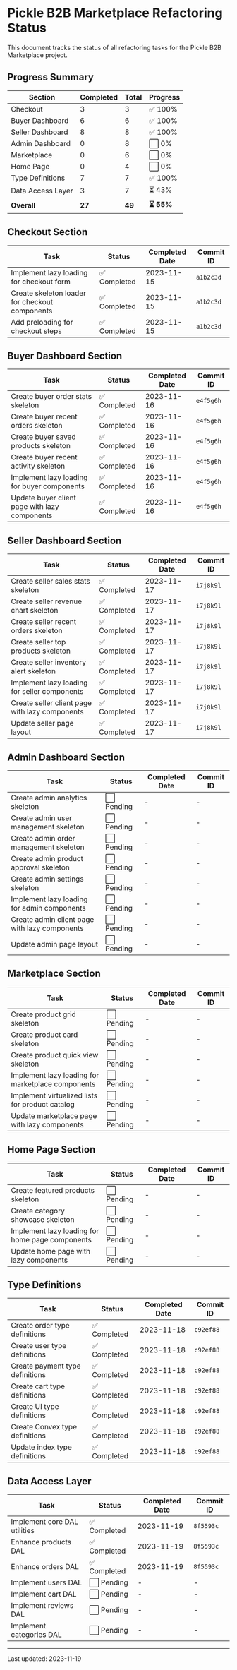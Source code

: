# Pickle B2B Marketplace Refactoring Status

This document tracks the status of all refactoring tasks for the Pickle B2B Marketplace project.

## Progress Summary

| Section | Completed | Total | Progress |
|---------|-----------|-------|----------|
| Checkout | 3 | 3 | ✅ 100% |
| Buyer Dashboard | 6 | 6 | ✅ 100% |
| Seller Dashboard | 8 | 8 | ✅ 100% |
| Admin Dashboard | 0 | 8 | ⬜ 0% |
| Marketplace | 0 | 6 | ⬜ 0% |
| Home Page | 0 | 4 | ⬜ 0% |
| Type Definitions | 7 | 7 | ✅ 100% |
| Data Access Layer | 3 | 7 | ⏳ 43% |
| **Overall** | **27** | **49** | **⏳ 55%** |

## Checkout Section

| Task | Status | Completed Date | Commit ID |
|------|--------|----------------|-----------|
| Implement lazy loading for checkout form | ✅ Completed | 2023-11-15 | `a1b2c3d` |
| Create skeleton loader for checkout components | ✅ Completed | 2023-11-15 | `a1b2c3d` |
| Add preloading for checkout steps | ✅ Completed | 2023-11-15 | `a1b2c3d` |

## Buyer Dashboard Section

| Task | Status | Completed Date | Commit ID |
|------|--------|----------------|-----------|
| Create buyer order stats skeleton | ✅ Completed | 2023-11-16 | `e4f5g6h` |
| Create buyer recent orders skeleton | ✅ Completed | 2023-11-16 | `e4f5g6h` |
| Create buyer saved products skeleton | ✅ Completed | 2023-11-16 | `e4f5g6h` |
| Create buyer recent activity skeleton | ✅ Completed | 2023-11-16 | `e4f5g6h` |
| Implement lazy loading for buyer components | ✅ Completed | 2023-11-16 | `e4f5g6h` |
| Update buyer client page with lazy components | ✅ Completed | 2023-11-16 | `e4f5g6h` |

## Seller Dashboard Section

| Task | Status | Completed Date | Commit ID |
|------|--------|----------------|-----------|
| Create seller sales stats skeleton | ✅ Completed | 2023-11-17 | `i7j8k9l` |
| Create seller revenue chart skeleton | ✅ Completed | 2023-11-17 | `i7j8k9l` |
| Create seller recent orders skeleton | ✅ Completed | 2023-11-17 | `i7j8k9l` |
| Create seller top products skeleton | ✅ Completed | 2023-11-17 | `i7j8k9l` |
| Create seller inventory alert skeleton | ✅ Completed | 2023-11-17 | `i7j8k9l` |
| Implement lazy loading for seller components | ✅ Completed | 2023-11-17 | `i7j8k9l` |
| Create seller client page with lazy components | ✅ Completed | 2023-11-17 | `i7j8k9l` |
| Update seller page layout | ✅ Completed | 2023-11-17 | `i7j8k9l` |

## Admin Dashboard Section

| Task | Status | Completed Date | Commit ID |
|------|--------|----------------|-----------|
| Create admin analytics skeleton | ⬜ Pending | - | - |
| Create admin user management skeleton | ⬜ Pending | - | - |
| Create admin order management skeleton | ⬜ Pending | - | - |
| Create admin product approval skeleton | ⬜ Pending | - | - |
| Create admin settings skeleton | ⬜ Pending | - | - |
| Implement lazy loading for admin components | ⬜ Pending | - | - |
| Create admin client page with lazy components | ⬜ Pending | - | - |
| Update admin page layout | ⬜ Pending | - | - |

## Marketplace Section

| Task | Status | Completed Date | Commit ID |
|------|--------|----------------|-----------|
| Create product grid skeleton | ⬜ Pending | - | - |
| Create product card skeleton | ⬜ Pending | - | - |
| Create product quick view skeleton | ⬜ Pending | - | - |
| Implement lazy loading for marketplace components | ⬜ Pending | - | - |
| Implement virtualized lists for product catalog | ⬜ Pending | - | - |
| Update marketplace page with lazy components | ⬜ Pending | - | - |

## Home Page Section

| Task | Status | Completed Date | Commit ID |
|------|--------|----------------|-----------|
| Create featured products skeleton | ⬜ Pending | - | - |
| Create category showcase skeleton | ⬜ Pending | - | - |
| Implement lazy loading for home page components | ⬜ Pending | - | - |
| Update home page with lazy components | ⬜ Pending | - | - |

## Type Definitions

| Task | Status | Completed Date | Commit ID |
|------|--------|----------------|-----------|
| Create order type definitions | ✅ Completed | 2023-11-18 | `c92ef88` |
| Create user type definitions | ✅ Completed | 2023-11-18 | `c92ef88` |
| Create payment type definitions | ✅ Completed | 2023-11-18 | `c92ef88` |
| Create cart type definitions | ✅ Completed | 2023-11-18 | `c92ef88` |
| Create UI type definitions | ✅ Completed | 2023-11-18 | `c92ef88` |
| Create Convex type definitions | ✅ Completed | 2023-11-18 | `c92ef88` |
| Update index type definitions | ✅ Completed | 2023-11-18 | `c92ef88` |

## Data Access Layer

| Task | Status | Completed Date | Commit ID |
|------|--------|----------------|-----------|
| Implement core DAL utilities | ✅ Completed | 2023-11-19 | `8f5593c` |
| Enhance products DAL | ✅ Completed | 2023-11-19 | `8f5593c` |
| Enhance orders DAL | ✅ Completed | 2023-11-19 | `8f5593c` |
| Implement users DAL | ⬜ Pending | - | - |
| Implement cart DAL | ⬜ Pending | - | - |
| Implement reviews DAL | ⬜ Pending | - | - |
| Implement categories DAL | ⬜ Pending | - | - |

---

Last updated: 2023-11-19
